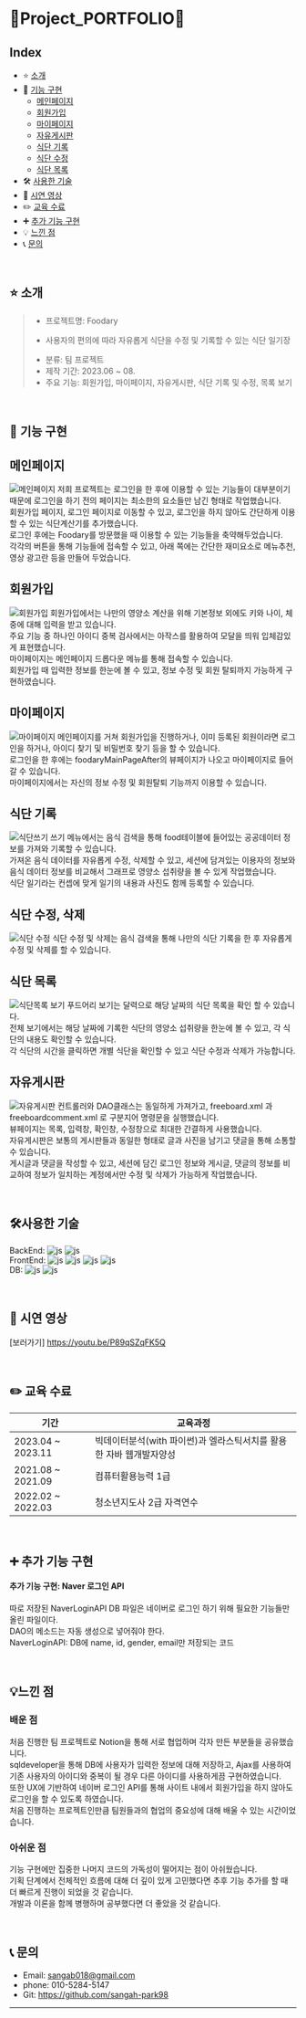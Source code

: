 # :grapes:Project_PORTFOLIO:green_apple:

## Index

- :star: [소개](#소개)
- :rocket: [기능 구현](#기능-구현)
  + [메인페이지](#메인페이지)
  + [회원가입](#회원가입)
  + [마이페이지](#마이페이지)
  + [자유게시판](#자유게시판)
  + [식단 기록](#식단-기록)
  + [식단 수정](#식단-수정)
  + [식단 목록](#식단-목록)
- 🛠 [사용한 기술](#사용한-기술)
- :movie_camera: [시연 영상](#시연-영상)
- :pencil2: [교육 수료](#교육-수료)
- :heavy_plus_sign: [추가 기능 구현](#추가-기능-구현)
- 💡 [느낀 점](#느낀-점)
- :telephone_receiver: [문의](#문의)
 

<br/>


## :star: 소개
> - 프로젝트명: Foodary
>  +  사용자의 편의에 따라 자유롭게 식단을 수정 및 기록할 수 있는 식단 일기장
> - 분류: 팀 프로젝트
> - 제작 기간: 2023.06 ~ 08.
> - 주요 기능: 회원가입, 마이페이지, 자유게시판, 식단 기록 및 수정, 목록 보기

<br/>

## :rocket: 기능 구현
## 메인페이지
![메인페이지](https://github.com/sangah-park98/project_foodary_spring/assets/133108195/97c18665-1f9b-407d-98f8-d5df13d11d9a)
저희 프로젝트는 로그인을 한 후에 이용할 수 있는 기능들이 대부분이기 때문에 로그인을 하기 전의 페이지는 최소한의 요소들만 남긴 형태로 작업했습니다.  
회원가입 페이지, 로그인 페이지로 이동할 수 있고, 로그인을 하지 않아도 간단하게 이용할 수 있는 식단계산기를 추가했습니다.  
로그인 후에는 Foodary를 방문했을 때 이용할 수 있는 기능들을 축약해두었습니다.  
각각의 버튼을 통해 기능들에 접속할 수 있고, 아래 쪽에는 간단한 재미요소로 메뉴추천, 영상 광고란 등을 만들어 두었습니다.

## 회원가입
![회원가입](https://github.com/sangah-park98/project_foodary_spring/assets/133108195/b6a24701-e8d9-4751-9ed6-053967ef6b90)
회원가입에서는 나만의 영양소 계산을 위해 기본정보 외에도 키와 나이, 체중에 대해 입력을 받고 있습니다.  
주요 기능 중 하나인 아이디 중복 검사에서는 아작스를 활용하여 모달을 띄워 입체감있게 표현했습니다.  
마이페이지는 메인페이지 드롭다운 메뉴를 통해 접속할 수 있습니다.  
회원가입 때 입력한 정보를 한눈에 볼 수 있고, 정보 수정 및 회원 탈퇴까지 가능하게 구현하였습니다.  

## 마이페이지
![마이페이지](https://github.com/sangah-park98/project_foodary_spring/assets/133108195/49bd2021-6189-47a6-8ae0-a1270ade8224)
메인페이지를 거쳐 회원가입을 진행하거나, 이미 등록된 회원이라면 로그인을 하거나, 아이디 찾기 및 비밀번호 찾기 등을 할 수 있습니다.  
로그인을 한 후에는 foodaryMainPageAfter의 뷰페이지가 나오고 마이페이지로 들어갈 수 있습니다.  
마이페이지에서는 자신의 정보 수정 및 회원탈퇴 기능까지 이용할 수 있습니다.  

## 식단 기록
![식단쓰기](https://github.com/sangah-park98/project_foodary_spring/assets/133108195/713f2435-6931-45ed-800a-202bee0bf0ff)
쓰기 메뉴에서는 음식 검색을 통해 food테이블에 들어있는 공공데이터 정보를 가져와 기록할 수 있습니다.  
가져온 음식 데이터를 자유롭게 수정, 삭제할 수 있고, 세션에 담겨있는 이용자의 정보와 음식 데이터 정보를 비교해서 그래프로 영양소 섭취량을 볼 수 있게 작업했습니다.  
식단 일기라는 컨셉에 맞게 일기의 내용과 사진도 함께 등록할 수 있습니다.  

## 식단 수정, 삭제
![식단 수정](https://github.com/sangah-park98/project_foodary_spring/assets/133108195/c0fbf4fc-d5fc-48ba-88e0-f1b3d99e17b7)
식단 수정 및 삭제는 음식 검색을 통해 나만의 식단 기록을 한 후 자유롭게 수정 및 삭제를 할 수 있습니다.  

## 식단 목록
![식단목록 보기](https://github.com/sangah-park98/project_foodary_spring/assets/133108195/b81bb879-0151-4b53-86c1-5ee0a0b666b1)
푸드어리 보기는 달력으로 해당 날짜의 식단 목록을 확인 할 수 있습니다.  
전체 보기에서는 해당 날짜에 기록한 식단의 영양소 섭취량을 한눈에 볼 수 있고, 각 식단의 내용도 확인할 수 있습니다.  
각 식단의 시간을 클릭하면 개별 식단을 확인할 수 있고 식단 수정과 삭제가 가능합니다.  

## 자유게시판
![자유게시판](https://github.com/sangah-park98/project_foodary_spring/assets/133108195/70eedc48-feea-43cf-833d-408336f2a398)
컨트롤러와 DAO클래스는 동일하게 가져가고, freeboard.xml 과 freeboardcomment.xml 로 구분지어 명령문을 실행했습니다.  
뷰페이지는 목록, 입력창, 확인창, 수정창으로 최대한 간결하게 사용했습니다.  
자유게시판은 보통의 게시판들과 동일한 형태로 글과 사진을 남기고 댓글을 통해 소통할 수 있습니다.  
게시글과 댓글을 작성할 수 있고, 세션에 담긴 로그인 정보와 게시글, 댓글의 정보를 비교하여 정보가 일치하는 계정에서만 수정 및 삭제가 가능하게 작업했습니다.  


<br/>

## 🛠사용한 기술    
BackEnd: ![js](https://img.shields.io/badge/Java-ED8B00?style=for-the-badge&logo=openjdk&logoColor=white)
![js](https://img.shields.io/badge/Spring-6DB33F?style=for-the-badge&logo=spring&logoColor=white)  
FrontEnd: ![js](https://img.shields.io/badge/CSS-239120?&style=for-the-badge&logo=css3&logoColor=white)
![js](https://img.shields.io/badge/JavaScript-F7DF1E?style=for-the-badge&logo=JavaScript&logoColor=white)
![js](https://img.shields.io/badge/jQuery-0769AD?style=for-the-badge&logo=jquery&logoColor=white)
![js](https://img.shields.io/badge/HTML5-E34F26?style=for-the-badge&logo=html5&logoColor=white)  
DB: ![js](https://img.shields.io/badge/MySQL-00000F?style=for-the-badge&logo=mysql&logoColor=white)
![js](https://img.shields.io/badge/Oracle-F80000?style=for-the-badge&logo=Oracle&logoColor=white)

<br/>

## :movie_camera: 시연 영상
[보러가기] https://youtu.be/P89qSZqFK5Q


<br/>

## :pencil2: 교육 수료
|기간|교육과정|
|------|---|
|2023.04 ~ 2023.11|빅데이터분석(with 파이썬)과 엘라스틱서치를 활용한 자바 웹개발자양성|
|2021.08 ~ 2021.09|컴퓨터활용능력 1급|
|2022.02 ~ 2022.03|청소년지도사 2급 자격연수|

<br/>

## :heavy_plus_sign: 추가 기능 구현
#### 추가 기능 구현: Naver 로그인 API
따로 저장된 NaverLoginAPI DB 파일은 네이버로 로그인 하기 위해 필요한 기능들만 올린 파일이다.  
DAO의 메소드는 자동 생성으로 넣어줘야 한다.  
NaverLoginAPI: DB에 name, id, gender, email만 저장되는 코드  

<br/>

## 💡느낀 점
### 배운 점  
처음 진행한 팀 프로젝트로 Notion을 통해 서로 협업하며 각자 만든 부분들을 공유했습니다.  
sqldeveloper을 통해 DB에 사용자가 입력한 정보에 대해 저장하고, Ajax를 사용하여 기존 사용자의 아이디와 중복이 될 경우 다른 아이디를 사용하게끔 구현하였습니다.  
또한 UX에 기반하여 네이버 로그인 API를 통해 사이트 내에서 회원가입을 하지 않아도 로그인을 할 수 있도록 하였습니다.  
처음 진행하는 프로젝트인만큼 팀원들과의 협업의 중요성에 대해 배울 수 있는 시간이었습니다.
### 아쉬운 점
기능 구현에만 집중한 나머지 코드의 가독성이 떨어지는 점이 아쉬웠습니다.  
기획 단계에서 전체적인 흐름에 대해 더 깊이 있게 고민했다면 추후 기능 추가를 할 때 더 빠르게 진행이 되었을 것 같습니다.  
개발과 이론을 함께 병행하며 공부했다면 더 좋았을 것 같습니다.

<br/>

## :telephone_receiver: 문의
- Email: sangab018@gmail.com
- phone: 010-5284-5147
- Git: https://github.com/sangah-park98
-------------
